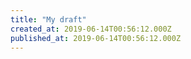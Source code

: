 ```yaml
---
title: "My draft"
created_at: 2019-06-14T00:56:12.000Z
published_at: 2019-06-14T00:56:12.000Z
---
```


